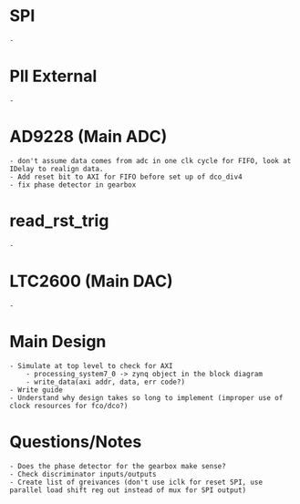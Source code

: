 # SPI
    - 
# Pll External
    - 
# AD9228 (Main ADC)
    - don't assume data comes from adc in one clk cycle for FIFO, look at IDelay to realign data.
    - Add reset bit to AXI for FIFO before set up of dco_div4
    - fix phase detector in gearbox
# read_rst_trig 
    - 
# LTC2600 (Main DAC)
    - 
# Main Design 
    - Simulate at top level to check for AXI
        - processing_system7_0 -> zynq object in the block diagram
        - write_data(axi addr, data, err code?)
    - Write guide
    - Understand why design takes so long to implement (improper use of clock resources for fco/dco?)
# Questions/Notes
    - Does the phase detector for the gearbox make sense?
    - Check discriminator inputs/outputs
    - Create list of greivances (don't use iclk for reset SPI, use parallel load shift reg out instead of mux for SPI output)